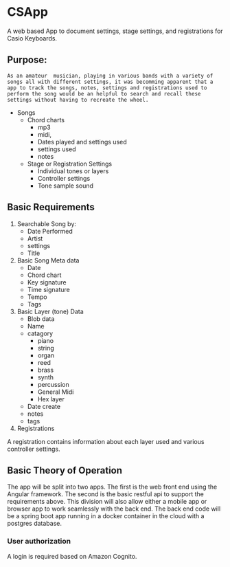 # CSApp

A web based App to document settings, stage settings, and registrations for Casio Keyboards.

## Purpose:

	As an amateur  musician, playing in various bands with a variety of songs all with different settings, it was becomming apparent that a app to track the songs, notes, settings and registrations used to perform the song would be an helpful to search and recall these settings without having to recreate the wheel.  

* Songs
	+ Chord charts
		- mp3
 		- midi, 
        - Dates played and settings used
        - settings used
        - notes
    + Stage or Registration Settings 
		-  Individual tones or layers
		- Controller settings
		- Tone sample sound
    
## Basic Requirements

1. Searchable Song by:
	+ Date Performed 
	+ Artist
	+ settings
	+ Title
2. 	Basic Song Meta data
	+ Date
	+ Chord chart
	+ Key signature
	+ Time signature
	+ Tempo
	+ Tags
3. Basic Layer (tone) Data
	+ Blob data
	+ Name
	+ catagory
		- piano
		- string
		- organ
		- reed
		- brass
		- synth
		- percussion
		- General Midi
		- Hex layer
	+ Date create
	+ notes
	+ tags
4. Registrations
 
 A registration contains information about each layer used and various controller settings.
 
	
## Basic Theory of Operation

The app will be split into two apps.  The first is the web front end using the Angular framework. The second is the basic restful api to support the requirements above.  This division will also allow either a mobile app or browser app to work seamlessly with the back end. The back end code will be a spring boot app running in a docker container in the cloud with a postgres database. 

### User authorization 

A login is required based on Amazon Cognito. 
 	

 